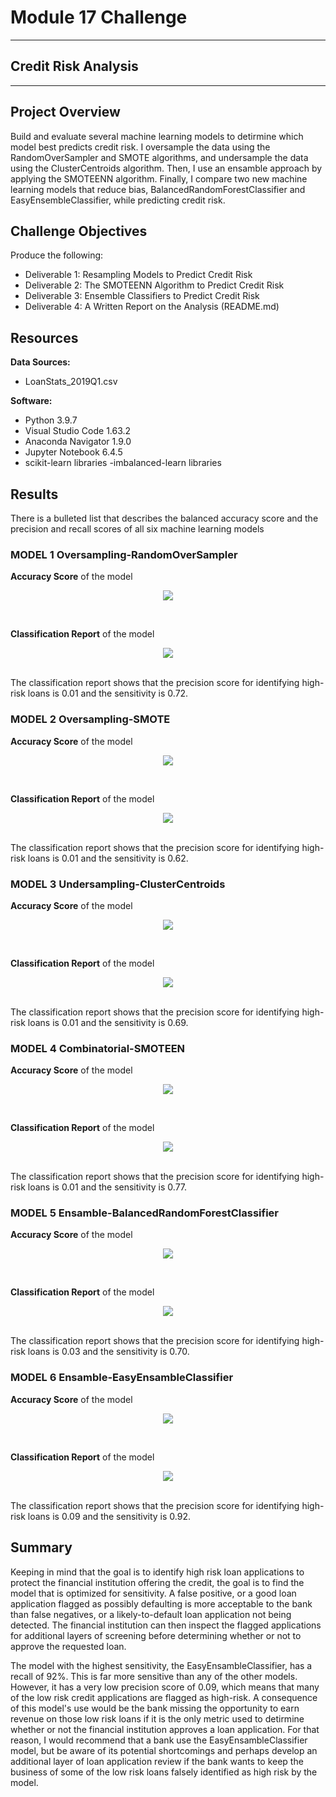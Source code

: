 # Module 17 Challenge

---
## Credit Risk Analysis 
---

## Project Overview
Build and evaluate several machine learning models to detirmine which model best predicts credit risk. I oversample the data using the RandomOverSampler and SMOTE algorithms, and undersample the data using the ClusterCentroids algorithm. Then, I use an ensamble approach by applying the SMOTEENN algorithm. Finally, I compare two new machine learning models that reduce bias, BalancedRandomForestClassifier and EasyEnsembleClassifier, while predicting credit risk. 

## Challenge Objectives
Produce the following:
- Deliverable 1: Resampling Models to Predict Credit Risk
- Deliverable 2: The SMOTEENN Algorithm to Predict Credit Risk
- Deliverable 3: Ensemble Classifiers to Predict Credit Risk
- Deliverable 4: A Written Report on the Analysis (README.md)

## Resources
**Data Sources:** 
- LoanStats_2019Q1.csv

**Software:**
- Python 3.9.7
- Visual Studio Code 1.63.2 
- Anaconda Navigator 1.9.0
- Jupyter Notebook 6.4.5
- scikit-learn libraries
-imbalanced-learn libraries

## Results 

There is a bulleted list that describes the balanced accuracy score and the precision and recall scores of all six machine learning models


### MODEL 1 Oversampling-RandomOverSampler
**Accuracy Score** of the model <p align="center">
    <img src="https://github.com/saraegregg/Mod17_Credit_Risk_Analysis/blob/main/images/naiverandom_accscore.png"> 
</p>

<br>

**Classification Report** of the model <p align="center">
    <img src="https://github.com/saraegregg/Mod17_Credit_Risk_Analysis/blob/main/images/naiverandom_report.png"> 
</p>
<br>
The classification report shows that the precision score for identifying high-risk loans is 0.01 and the sensitivity is 0.72.

### MODEL 2 Oversampling-SMOTE
**Accuracy Score** of the model <p align="center">
    <img src="https://github.com/saraegregg/Mod17_Credit_Risk_Analysis/blob/main/images/smote_accuscore.png"> 
</p>

<br>

**Classification Report** of the model <p align="center">
    <img src="https://github.com/saraegregg/Mod17_Credit_Risk_Analysis/blob/main/images/smote_report.png"> 
</p>
<br>
The classification report shows that the precision score for identifying high-risk loans is 0.01 and the sensitivity is 0.62.

### MODEL 3 Undersampling-ClusterCentroids
**Accuracy Score** of the model <p align="center">
    <img src="https://github.com/saraegregg/Mod17_Credit_Risk_Analysis/blob/main/images/undersampling_accscore.png"> 
</p>

<br>

**Classification Report** of the model <p align="center">
    <img src="https://github.com/saraegregg/Mod17_Credit_Risk_Analysis/blob/main/images/undersampling_report.png"> 
</p>
<br>
The classification report shows that the precision score for identifying high-risk loans is 0.01 and the sensitivity is 0.69.

### MODEL 4 Combinatorial-SMOTEEN
**Accuracy Score** of the model <p align="center">
    <img src="https://github.com/saraegregg/Mod17_Credit_Risk_Analysis/blob/main/images/combo_accscore.png"> 
</p>

<br>

**Classification Report** of the model <p align="center">
    <img src="https://github.com/saraegregg/Mod17_Credit_Risk_Analysis/blob/main/images/combo_report.png"> 
</p>
<br>
The classification report shows that the precision score for identifying high-risk loans is 0.01 and the sensitivity is 0.77.

### MODEL 5 Ensamble-BalancedRandomForestClassifier
**Accuracy Score** of the model <p align="center">
    <img src="https://github.com/saraegregg/Mod17_Credit_Risk_Analysis/blob/main/images/fandomforest_accscore.png"> 
</p>

<br>

**Classification Report** of the model <p align="center">
    <img src="https://github.com/saraegregg/Mod17_Credit_Risk_Analysis/blob/main/images/fandomforest_report.png"> 
</p>
<br>
The classification report shows that the precision score for identifying high-risk loans is 0.03 and the sensitivity is 0.70.

### MODEL 6 Ensamble-EasyEnsambleClassifier
**Accuracy Score** of the model <p align="center">
    <img src="https://github.com/saraegregg/Mod17_Credit_Risk_Analysis/blob/main/images/easyensamble_accscore.png"> 
</p>

<br>

**Classification Report** of the model <p align="center">
    <img src="https://github.com/saraegregg/Mod17_Credit_Risk_Analysis/blob/main/images/easyensamble_report.png"> 
</p>
<br>
The classification report shows that the precision score for identifying high-risk loans is 0.09 and the sensitivity is 0.92.

## Summary

Keeping in mind that the goal is to identify high risk loan applications to protect the financial institution offering the credit, the goal is to find the model that is optimized for sensitivity. A false positive, or a good loan application flagged as possibly defaulting is more acceptable to the bank than false negatives, or a likely-to-default loan application not being detected. The financial institution can then inspect the flagged applications for additional layers of screening before determining whether or not to approve the requested loan. 

The model with the highest sensitivity, the EasyEnsambleClassifier, has a recall of 92%. This is far more sensitive than any of the other models. However, it has a very low precision score of 0.09, which means that many of the low risk credit applications are flagged as high-risk. A consequence of this model's use would be the bank missing the opportunity to earn revenue on those low risk loans if it is the only metric used to detirmine whether or not the financial institution approves a loan application. For that reason, I would recommend that a bank use the EasyEnsambleClassifier model, but be aware of its potential shortcomings and perhaps develop an additional layer of loan application review if the bank wants to keep the business of some of the low risk loans falsely identified as high risk by the model. 